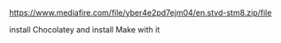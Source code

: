 https://www.mediafire.com/file/yber4e2pd7ejm04/en.stvd-stm8.zip/file


install Chocolatey and install Make with it
